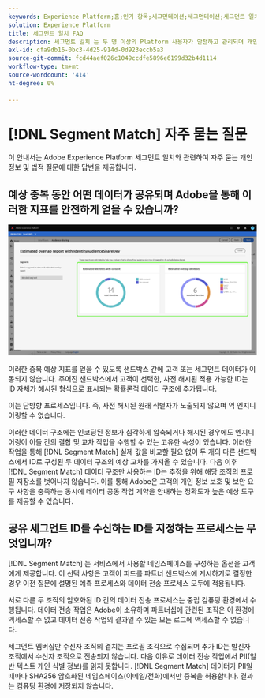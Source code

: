 ```yaml
---
keywords: Experience Platform;홈;인기 항목;세그먼테이션;세그먼테이션;세그먼트 일치;세그먼트 일치
solution: Experience Platform
title: 세그먼트 일치 FAQ
description: 세그먼트 일치 는 두 명 이상의 Platform 사용자가 안전하고 관리되며 개인 정보 보호 친화적인 방식으로 세그먼트 데이터를 교환할 수 있는 Adobe Experience Platform의 세그먼트 공유 서비스입니다.
exl-id: cfa9db16-0bc3-4d25-914d-0d923eccb5a3
source-git-commit: fcd44aef026c1049ccdfe5896e6199d32b4d1114
workflow-type: tm+mt
source-wordcount: '414'
ht-degree: 0%

---
```


# [!DNL Segment Match] 자주 묻는 질문

이 안내서는 Adobe Experience Platform 세그먼트 일치와 관련하여 자주 묻는 개인 정보 및 법적 질문에 대한 답변을 제공합니다.

## 예상 중복 동안 어떤 데이터가 공유되며 Adobe을 통해 이러한 지표를 안전하게 얻을 수 있습니까?

![overlap-report.png](./images/overlap-report.png)

이러한 중복 예상 지표를 얻을 수 있도록 샌드박스 간에 고객 또는 세그먼트 데이터가 이동되지 않습니다. 주어진 샌드박스에서 고객이 선택한, 사전 해시된 적용 가능한 ID는 ID 자체가 해시된 형식으로 표시되는 확률론적 데이터 구조에 추가됩니다.

이는 단방향 프로세스입니다. 즉, 사전 해시된 원래 식별자가 노출되지 않으며 역 엔지니어링할 수 없습니다.

이러한 데이터 구조에는 인코딩된 정보가 심각하게 압축되거나 해시된 경우에도 엔지니어링이 이들 간의 결합 및 교차 작업을 수행할 수 있는 고유한 속성이 있습니다. 이러한 작업을 통해 [!DNL Segment Match] 실제 값을 비교할 필요 없이 두 개의 다른 샌드박스에서 ID로 구성된 두 데이터 구조의 예상 교차를 가져올 수 있습니다. 다음 이후 [!DNL Segment Match] 데이터 구조만 사용하는 ID는 추정을 위해 해당 조직의 프로필 저장소를 벗어나지 않습니다. 이를 통해 Adobe은 고객의 개인 정보 보호 및 보안 요구 사항을 충족하는 동시에 데이터 공동 작업 계약을 안내하는 정확도가 높은 예상 도구를 제공할 수 있습니다.

## 공유 세그먼트 ID를 수신하는 ID를 지정하는 프로세스는 무엇입니까?

[!DNL Segment Match] 는 서비스에서 사용할 네임스페이스를 구성하는 옵션을 고객에게 제공합니다. 이 선택 사항은 고객이 피드를 파트너 샌드박스에 게시하기로 결정한 경우 이전 질문에 설명된 예측 프로세스와 데이터 전송 프로세스 모두에 적용됩니다.

서로 다른 두 조직의 암호화된 ID 간의 데이터 전송 프로세스는 중립 컴퓨팅 환경에서 수행됩니다. 데이터 전송 작업은 Adobe이 소유하며 파트너십에 관련된 조직은 이 환경에 액세스할 수 없고 데이터 전송 작업의 결과일 수 있는 모든 로그에 액세스할 수 없습니다.

세그먼트 멤버십만 수신자 조직의 겹치는 프로필 조각으로 수집되며 추가 ID는 발신자 조직에서 수신자 조직으로 전송되지 않습니다. 다음 이유로 데이터 전송 작업에서 PII(일반 텍스트 개인 식별 정보)를 읽지 못합니다. [!DNL Segment Match] 데이터가 PII일 때마다 SHA256 암호화된 네임스페이스(이메일/전화)에서만 중복을 허용합니다. 결과는 컴퓨팅 환경에 저장되지 않습니다.
